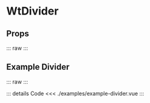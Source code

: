 <script setup>
import Docs from './wt-divider-docs.vue';
import ExampleDivider from './examples/example-divider.vue';
</script>

# WtDivider

## Props
::: raw
<Docs/>
:::

## Example Divider
::: raw
<ExampleDivider/>
:::

::: details Code
<<< ./examples/example-divider.vue
:::

